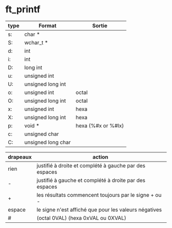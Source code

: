 # ft_printf

| type | Format | Sortie |
| -----| ----| ----------|
| s: | char * |
| S: | wchar_t * |
| d: | int |
| i: | int |
| D: | long int |
| u: | unsigned int |
| U: | unsigned long int |
| o: | unsigned int | octal |
| O: | unsigned long int | octal |
| x: | unsigned int | hexa | 
| X: | unsigned long int | hexa |
| p: | void * | hexa (%#x or %#lx) |
| c: | unsigned char |
| C: | unsigned long char |

| drapeaux | action |
| -------- | ------ |
|rien	| justifié à droite et complété à gauche par des espaces |
|-	|justifié à gauche et complété à droite par des espaces |
|+	| les résultats commencent toujours par le signe + ou -
|espace |	le signe n'est affiché que pour les valeurs négatives
|# | (octal 0VAL) (hexa 0xVAL ou 0XVAL) |
